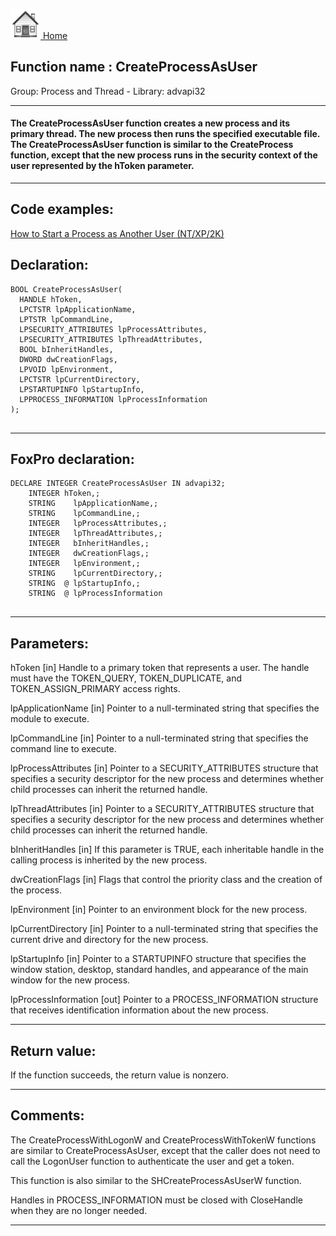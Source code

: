 [<img src="../../images/home.png"> Home ](https://github.com/VFPX/Win32API)  

## Function name : CreateProcessAsUser
Group: Process and Thread - Library: advapi32    
***  


#### The CreateProcessAsUser function creates a new process and its primary thread. The new process then runs the specified executable file. The CreateProcessAsUser function is similar to the CreateProcess function, except that the new process runs in the security context of the user represented by the hToken parameter.
***  


## Code examples:
[How to Start a Process as Another User (NT/XP/2K)](../../samples/sample_426.md)  

## Declaration:
```foxpro  
BOOL CreateProcessAsUser(
  HANDLE hToken,
  LPCTSTR lpApplicationName,
  LPTSTR lpCommandLine,
  LPSECURITY_ATTRIBUTES lpProcessAttributes,
  LPSECURITY_ATTRIBUTES lpThreadAttributes,
  BOOL bInheritHandles,
  DWORD dwCreationFlags,
  LPVOID lpEnvironment,
  LPCTSTR lpCurrentDirectory,
  LPSTARTUPINFO lpStartupInfo,
  LPPROCESS_INFORMATION lpProcessInformation
);
  
```  
***  


## FoxPro declaration:
```foxpro  
DECLARE INTEGER CreateProcessAsUser IN advapi32;
	INTEGER hToken,;
	STRING    lpApplicationName,;
	STRING    lpCommandLine,;
	INTEGER   lpProcessAttributes,;
	INTEGER   lpThreadAttributes,;
	INTEGER   bInheritHandles,;
	INTEGER   dwCreationFlags,;
	INTEGER   lpEnvironment,;
	STRING    lpCurrentDirectory,;
	STRING  @ lpStartupInfo,;
	STRING  @ lpProcessInformation
  
```  
***  


## Parameters:
hToken 
[in] Handle to a primary token that represents a user. The handle must have the TOKEN_QUERY, TOKEN_DUPLICATE, and TOKEN_ASSIGN_PRIMARY access rights.

lpApplicationName 
[in] Pointer to a null-terminated string that specifies the module to execute.

lpCommandLine 
[in] Pointer to a null-terminated string that specifies the command line to execute.

lpProcessAttributes 
[in] Pointer to a SECURITY_ATTRIBUTES structure that specifies a security descriptor for the new process and determines whether child processes can inherit the returned handle.

lpThreadAttributes 
[in] Pointer to a SECURITY_ATTRIBUTES structure that specifies a security descriptor for the new process and determines whether child processes can inherit the returned handle.

bInheritHandles 
[in] If this parameter is TRUE, each inheritable handle in the calling process is inherited by the new process.

dwCreationFlags 
[in] Flags that control the priority class and the creation of the process.

lpEnvironment 
[in] Pointer to an environment block for the new process.

lpCurrentDirectory 
[in] Pointer to a null-terminated string that specifies the current drive and directory for the new process.

lpStartupInfo 
[in] Pointer to a STARTUPINFO structure that specifies the window station, desktop, standard handles, and appearance of the main window for the new process. 

lpProcessInformation 
[out] Pointer to a PROCESS_INFORMATION structure that receives identification information about the new process.   
***  


## Return value:
If the function succeeds, the return value is nonzero.  
***  


## Comments:
The CreateProcessWithLogonW and CreateProcessWithTokenW functions are similar to CreateProcessAsUser, except that the caller does not need to call the LogonUser function to authenticate the user and get a token.  
  
This function is also similar to the SHCreateProcessAsUserW function.  
  
Handles in PROCESS_INFORMATION must be closed with CloseHandle when they are no longer needed.  
  
***  

